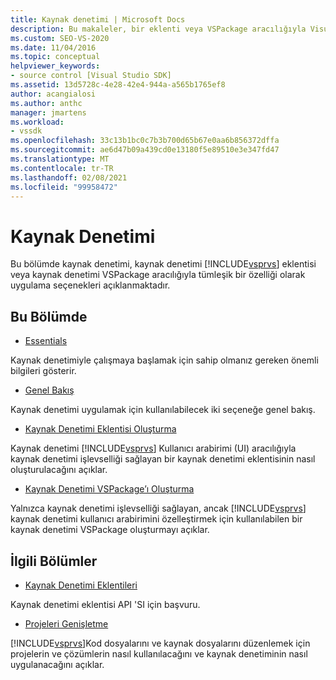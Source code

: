 ```yaml
---
title: Kaynak denetimi | Microsoft Docs
description: Bu makaleler, bir eklenti veya VSPackage aracılığıyla Visual Studio 'nun tümleşik bir özelliği olarak kaynak denetimi uygulamaya yönelik seçenekleri tartışır.
ms.custom: SEO-VS-2020
ms.date: 11/04/2016
ms.topic: conceptual
helpviewer_keywords:
- source control [Visual Studio SDK]
ms.assetid: 13d5728c-4e28-42e4-944a-a565b1765ef8
author: acangialosi
ms.author: anthc
manager: jmartens
ms.workload:
- vssdk
ms.openlocfilehash: 33c13b1bc0c7b3b700d65b67e0aa6b856372dffa
ms.sourcegitcommit: ae6d47b09a439cd0e13180f5e89510e3e347fd47
ms.translationtype: MT
ms.contentlocale: tr-TR
ms.lasthandoff: 02/08/2021
ms.locfileid: "99958472"
---
```

# <a name="source-control"></a>Kaynak Denetimi
Bu bölümde kaynak denetimi, kaynak denetimi [!INCLUDE[vsprvs](../../code-quality/includes/vsprvs_md.md)] eklentisi veya kaynak denetimi VSPackage aracılığıyla tümleşik bir özelliği olarak uygulama seçenekleri açıklanmaktadır.

## <a name="in-this-section"></a>Bu Bölümde
- [Essentials](../../extensibility/internals/source-control-integration-essentials.md)

 Kaynak denetimiyle çalışmaya başlamak için sahip olmanız gereken önemli bilgileri gösterir.

- [Genel Bakış](../../extensibility/internals/source-control-integration-overview.md)

 Kaynak denetimi uygulamak için kullanılabilecek iki seçeneğe genel bakış.

- [Kaynak Denetimi Eklentisi Oluşturma](../../extensibility/internals/creating-a-source-control-plug-in.md)

 Kaynak denetimi [!INCLUDE[vsprvs](../../code-quality/includes/vsprvs_md.md)] Kullanıcı arabirimi (UI) aracılığıyla kaynak denetimi işlevselliği sağlayan bir kaynak denetimi eklentisinin nasıl oluşturulacağını açıklar.

- [Kaynak Denetimi VSPackage’ı Oluşturma](../../extensibility/internals/creating-a-source-control-vspackage.md)

 Yalnızca kaynak denetimi işlevselliği sağlayan, ancak [!INCLUDE[vsprvs](../../code-quality/includes/vsprvs_md.md)] kaynak denetimi kullanıcı arabirimini özelleştirmek için kullanılabilen bir kaynak denetimi VSPackage oluşturmayı açıklar.

## <a name="related-sections"></a>İlgili Bölümler
- [Kaynak Denetimi Eklentileri](../../extensibility/source-control-plug-ins.md)

 Kaynak denetimi eklentisi API 'SI için başvuru.

- [Projeleri Genişletme](../../extensibility/extending-projects.md)

 [!INCLUDE[vsprvs](../../code-quality/includes/vsprvs_md.md)]Kod dosyalarını ve kaynak dosyalarını düzenlemek için projelerin ve çözümlerin nasıl kullanılacağını ve kaynak denetiminin nasıl uygulanacağını açıklar.
